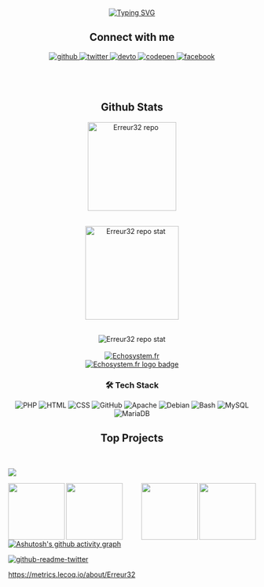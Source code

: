 <div align="center">


<br/>  

[![Typing SVG](https://readme-typing-svg.herokuapp.com?size=21&center=true&width=450&height=65&lines=G33k+%40inside+;Gnu-root+qui+aime+jouer+avec+son+Unix%2C+;quoi+vous+avez+dit+un+Nolife+G33k+%3F;%22+Je+s'appel+root+%22+;%F0%9F%85%B4%F0%9F%86%81%F0%9F%86%81%F0%9F%85%B4%F0%9F%86%84%F0%9F%86%8132+)](https://git.io/typing-svg)
	
## Connect with me  
	
<a href="https://github.com/Erreur32" target="_blank">
<img src=https://img.shields.io/badge/github-%2324292e.svg?&style=for-the-badge&logo=github&logoColor=white alt=github style="margin-bottom: 5px;" />
</a>
<a href="https://twitter.com/Echosystem_fr" target="_blank">
<img src=https://img.shields.io/badge/twitter-%2300acee.svg?&style=for-the-badge&logo=twitter&logoColor=white alt=twitter style="margin-bottom: 5px;" />
</a>
<a href="https://dev.to/Erreur32" target="_blank">
<img src=https://img.shields.io/badge/dev.to-%2308090A.svg?&style=for-the-badge&logo=dev.to&logoColor=white alt=devto style="margin-bottom: 5px;" />
</a>
 <a href="https://codepen.com/Erreur32" target="_blank">
<img src=https://img.shields.io/badge/codepen-%23131417.svg?&style=for-the-badge&logo=codepen&logoColor=white alt=codepen style="margin-bottom: 5px;" />
</a> 
<a href="https://www.facebook.com/www.echosystem.fr" target="_blank">
<img src=https://img.shields.io/badge/facebook-%232E87FB.svg?&style=for-the-badge&logo=facebook&logoColor=white alt=facebook style="margin-bottom: 5px;" />
</a>
 

<br /><br />


## Github Stats  
  <img src="https://github-readme-stats.vercel.app/api?username=Erreur32&show_icons=true&count_private=true&show_icons=true&theme=dracula"  title="Erreur32 repo" style="height: 180px ;width: auto;"/>
	
<!--<div align="center"><img src="https://github-readme-stats.vercel.app/api?username=erreur32&show_icons=true&count_private=true" align="center" /></div>  -->
<br/><img src="https://github-readme-stats.vercel.app/api/top-langs/?username=Erreur32&layout=compact&show_icons=true&theme=bear&hide=javascript,css" title="Erreur32 repo stat"  align="center"  style="height: 190px ;width: auto;" />
			 
<br/> <img src="https://komarev.com/ghpvc/?username=erreur32&&style=flat-square" align="center" title="Erreur32 repo stat"/>
<br/>  
 <a href="https://echosystem.fr"><img src="https://echosystem.fr/user/themes/quark/images/logo/piratex_Echo.300.png" title="Echosystem.fr">
 <br/> <img src="https://img.shields.io/badge/ECHO-System-blue" title="Echosystem.fr logo badge"></a>


### 🛠 Tech Stack 

![PHP](https://img.shields.io/badge/-PHP-05122A?style=flat&logo=PHP)
![HTML](https://img.shields.io/badge/-HTML-05122A?style=flat&logo=HTML5)
![CSS](https://img.shields.io/badge/-CSS-05122A?style=flat&logo=CSS3&logoColor=1572B6)
![GitHub](https://img.shields.io/badge/-GitHub-05122A?style=flat&logo=github)
![Apache](https://img.shields.io/badge/-Apache-05122A?style=flat&logo=Apache)
![Debian](https://img.shields.io/badge/-Debian-05122A?style=flat&logo=Debian)
![Bash](https://img.shields.io/badge/-Bash-05122A?style=flat&logo=gnubash)
![MySQL](https://img.shields.io/badge/-MySQL-05122A?style=flat&logo=MySQL)
![MariaDB](https://img.shields.io/badge/-MariaDB-05122A?style=flat&logo=MariaDB)

</div>  
<h2 align="center"> Top Projects </h2>
<br>
 
<a href="https://git.echosystem.fr/Erreur32/MOTDs32"><img src="https://github-readme-stats.vercel.app/api/pin/?username=Erreur32&repo=MOTDs32"></a>	
	
  <a align="left" href="https://github.com/Erreur32/NIWPI" title="Ip check"><img align="left" height="115" src="https://github-readme-stats.vercel.app/api/pin/?username=Erreur32&repo=NIWPI&theme=react&border_color=61dafb&border_radius=10"></a>
  
  <a align="right" href="https://github.com/Erreur32/DayZ-Stat-Server" title="Dayz stat Game"><img align="right" height="115" src="https://github-readme-stats.vercel.app/api/pin/?username=Erreur32&repo=DayZ-Stat-Server&theme=react&border_color=61dafb&border_radius=10"></a>
  
  <a align="left" href="https://github.com/Erreur32/Make-My-htpasswd" title="password"><img align="left" height="115" src="https://github-readme-stats.vercel.app/api/pin/?username=Erreur32&repo=Make-My-htpasswd&theme=react&border_color=61dafb&border_radius=10"></a>
  
  <a align="right" href="https://github.com/Erreur32/MOTDs32" title="shell motd"><img align="right" height="115" src="https://github-readme-stats.vercel.app/api/pin/?username=Erreur32&repo=MOTDs32&theme=react&border_color=61dafb&border_radius=10"></a>
 


[![Ashutosh's github activity graph](https://activity-graph.herokuapp.com/graph?username=Erreur32&bg_color=020228&color=eb76ce&line=2f8dbb&point=5a5656&area=true&hide_border=true)](https://github.com/ashutosh00710/github-readme-activity-graph)
<!--
https://ashutosh00710.github.io/github-readme-activity-graph/
-->

<!--
**Erreur32/Erreur32** is a ✨ _special_ ✨ repository because its `README.md` (this file) appears on your GitHub profile.

Here are some ideas to get you started:

- 🔭 I’m currently working on ...
- 🌱 I’m currently learning ...
- 👯 I’m looking to collaborate on ...
- 🤔 I’m looking for help with ...
- 💬 Ask me about ...
- 📫 How to reach me: ...
- 😄 Pronouns: ...
- ⚡ Fun fact: ...
-->


 [![github-readme-twitter](https://github-readme-twitter.gazf.vercel.app/api?id=echosystem_fr)](https://github.com/gazf/github-readme-twitter)

 
  https://metrics.lecoq.io/about/Erreur32
	
</div>
